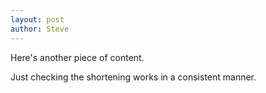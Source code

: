 ```yaml
---
layout: post
author: Steve
---
```

Here's another piece of content.

Just checking the shortening works in a consistent manner.